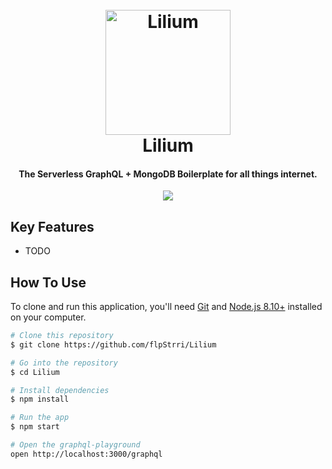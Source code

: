 
<h1 align="center">
  <br>
  <img src="https://user-images.githubusercontent.com/13003392/43359775-f216c9aa-927e-11e8-90f1-b1593d12c3ba.png" alt="Lilium" width="200"></a>
  <br>
  Lilium
  <br>
</h1>

<h4 align="center">The Serverless GraphQL + MongoDB Boilerplate for all things internet.</h4>

<p align="center">
  <a href="https://saythanks.io/to/flpStrri">
      <img src="https://img.shields.io/badge/Say%20Thanks-!-1EAEDB.svg">
  </a>
</p>


## Key Features

* TODO

## How To Use

To clone and run this application, you'll need [Git](https://git-scm.com) and [Node.js 8.10+](https://nodejs.org/en/download/) installed on your computer.

```bash
# Clone this repository
$ git clone https://github.com/flpStrri/Lilium

# Go into the repository
$ cd Lilium

# Install dependencies
$ npm install

# Run the app
$ npm start

# Open the graphql-playground
open http://localhost:3000/graphql
```

